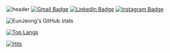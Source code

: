 ![header](https://capsule-render.vercel.app/api?type=waving&height=150&fontAlign=70)
[![Gmail Badge](https://img.shields.io/badge/Gmail-d14836?style=flat-square&logo=Gmail&logoColor=white&fontAlign=70&link=mailto:hej6853@gmail.com)](mailto:hej6853@gmail.com)
[![LinkedIn Badge](https://img.shields.io/badge/-LinkedIn-2a7bdd?style=flat-square&logo=LinkedIn&logoColor=white&fontAlign=70&link=https://www.linkedin.com/in/eunjeongheo/)](https://www.linkedin.com/in/eunjeongheo/)
[![Instagram Badge](https://img.shields.io/badge/-Instagram-dd2a7b?style=flat-square&logo=instagram&logoColor=white&fontAlign=70&link=https://www.instagram.com/revlisjeong/)](https://www.instagram.com/revlisjeong/)


![EunJeong's GitHub stats](https://github-readme-stats.vercel.app/api?username=hej6853&theme=dracula&show_icons=true)

[![Top Langs](https://github-readme-stats.vercel.app/api/top-langs/?username=hej6853&layout=compact&bg_color=282a36&title_color=ff6e96&text_color=f8f8f2)](https://github.com/anuraghazra/github-readme-stats)



<!---
hej6853/hej6853 is a ✨ special ✨ repository because its `README.md` (this file) appears on your GitHub profile.
You can click the Preview link to take a look at your changes.
--->
[![Hits](https://hits.seeyoufarm.com/api/count/incr/badge.svg?url=https%3A%2F%2Fgithub.com%2Fgjbae1212%2Fhitcounter&count_bg=%23DB9FFF&title_bg=%237A598E&icon=civicrm.svg&fontAlign=70&icon_color=%23E7E7E7&title=hits&edge_flat=false)](https://hits.seeyoufarm.com)

